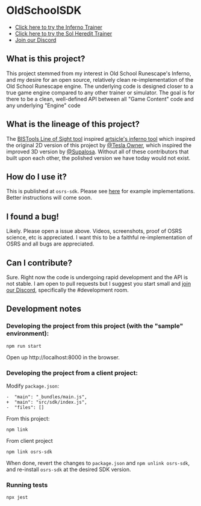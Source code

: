 # OldSchoolSDK

- [Click here to try the Inferno Trainer](https://www.infernotrainer.com/)
- [Click here to try the Sol Heredit Trainer](https://colosim.com/)
- [Join our Discord](https://discord.gg/Z3ZyY7Yzt5)

## What is this project?

This project stemmed from my interest in Old School Runescape's Inferno, and my desire for an open source, relatively clean re-implementation of the Old School Runescape engine. The underlying code is designed closer to a true game engine compared to any other trainer or simulator. The goal is for there to be a clean, well-defined API between all "Game Content" code and any underlying "Engine" code

## What is the lineage of this project?

The [BISTools Line of Sight tool](https://bistools.github.io/inferno.html) inspired [artsicle's inferno tool](https://artsicleofficial.github.io/infernointeractive/inferno.html) which inspired the original 2D version of this project by [@Tesla Owner](https://github.com/TeslaOwner/), which inspired the improved 3D version by [@Supalosa](https://github.com/Supalosa/). Without all of these contributors that built upon each other, the polished version we have today would not exist.

## How do I use it?

This is published at `osrs-sdk`. Please see [here](https://github.com/OldSchoolSDK/InfernoTrainer) for example implementations. Better instructions will come soon.

## I found a bug!

Likely. Please open a issue above. Videos, screenshots, proof of OSRS science, etc is appreciated. I want this to be a faithful re-implementation of OSRS and all bugs are appreciated.

## Can I contribute?

Sure. Right now the code is undergoing rapid development and the API is not stable. I am open to pull requests but I suggest you start small and [join our Discord](https://discord.gg/Z3ZyY7Yzt5), specifically the #development room.

## Development notes

### Developing the project from this project (with the "sample" environment):

    npm run start

Open up http://localhost:8000 in the browser.

### Developing the project from a client project:

Modify `package.json`:

    -  "main": "_bundles/main.js",
    +  "main": "src/sdk/index.js",
    -  "files": []

From this project:

    npm link

From client project

    npm link osrs-sdk

When done, revert the changes to `package.json` and `npm unlink osrs-sdk`, and re-install `osrs-sdk` at the desired SDK version.

### Running tests

    npx jest

